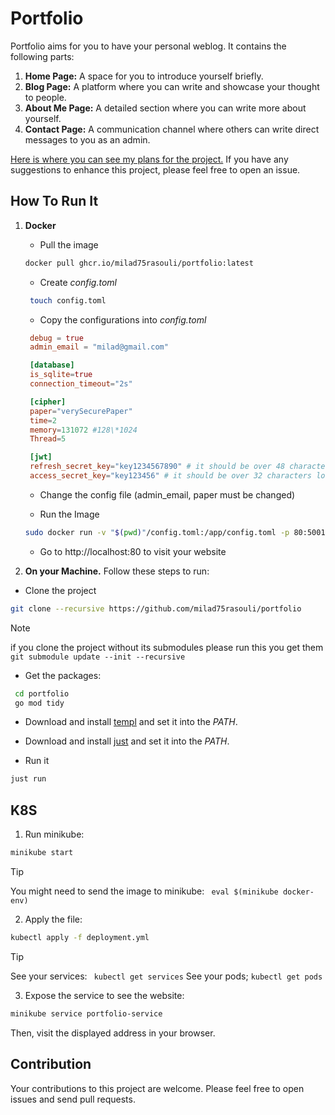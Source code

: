 # Portfolio

Portfolio aims for you to have your personal weblog. It contains the following parts:

1. **Home Page:** A space for you to introduce yourself briefly.
2. **Blog Page:** A platform where you can write and showcase your thought to people.
3. **About Me Page:** A detailed section where you can write more about yourself.
4. **Contact Page:** A communication channel where others can write direct messages to you as an admin.

[Here is where you can see my plans for the project.](https://github.com/users/Milad75Rasouli/projects/5) If you have any suggestions to enhance this project, please feel free to open an issue.

## How To Run It

1. **Docker**

   - Pull the image

   ```bash
   docker pull ghcr.io/milad75rasouli/portfolio:latest
   ```

   - Create _config.toml_

   ```bash
    touch config.toml
   ```

   - Copy the configurations into _config.toml_

   ```config.toml
    debug = true
    admin_email = "milad@gmail.com"

    [database]
    is_sqlite=true
    connection_timeout="2s"

    [cipher]
    paper="verySecurePaper"
    time=2
    memory=131072 #128\*1024
    Thread=5

    [jwt]
    refresh_secret_key="key1234567890" # it should be over 48 characters long to be secure
    access_secret_key="key123456" # it should be over 32 characters long to be secure
   ```

   - Change the config file (admin_email, paper must be changed)

   - Run the Image

   ```bash
   sudo docker run -v "$(pwd)"/config.toml:/app/config.toml -p 80:5001 ghcr.io/milad75rasouli/portfolio:latest
   ```

   - Go to http://localhost:80 to visit your website

2. **On your Machine.** Follow these steps to run:

- Clone the project

```bash
git clone --recursive https://github.com/milad75rasouli/portfolio
```

> [!NOTE]
> if you clone the project without its submodules please run this you get them `git submodule update --init --recursive `

- Get the packages:

```bash
 cd portfolio
 go mod tidy
```

- Download and install [templ](https://github.com/a-h/templ/releases) and set it into the _PATH_.

- Download and install [just](https://github.com/casey/just/releases) and set it into the _PATH_.

- Run it

```bash
just run
```

## K8S

1. Run minikube:

```bash
minikube start
```

> [!TIP]
> You might need to send the image to minikube:
> ` eval $(minikube docker-env)`

2. Apply the file:

```bash
kubectl apply -f deployment.yml
```

> [!TIP]
> See your services:
> ` kubectl get services`
> See your pods;
> `kubectl get pods`

3. Expose the service to see the website:

```bash
minikube service portfolio-service
```

Then, visit the displayed address in your browser.

## Contribution

Your contributions to this project are welcome. Please feel free to open issues and send pull requests.
